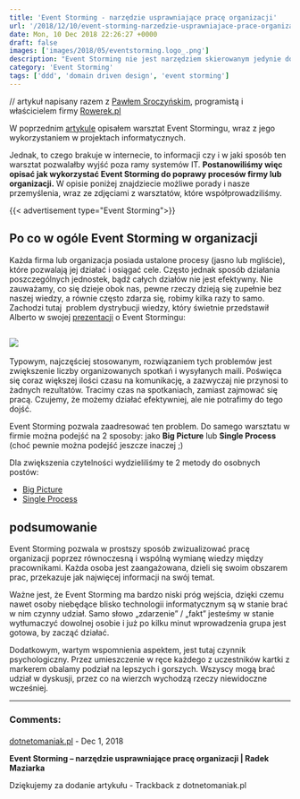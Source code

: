 ```yaml
---
title: 'Event Storming - narzędzie usprawniające pracę organizacji'
url: '/2018/12/10/event-storming-narzedzie-usprawniajace-prace-organizacji/'
date: Mon, 10 Dec 2018 22:26:27 +0000
draft: false
images: ['images/2018/05/eventstorming.logo_.png']
description: "Event Storming nie jest narzędziem skierowanym jedynie do problemów informatycznych. Zobacz jak radzi sobie z poprawą pracy organizacji lub firmy."
category: 'Event Storming'
tags: ['ddd', 'domain driven design', 'event storming']
---
```


// artykuł napisany razem z [Pawłem Sroczyńskim](https://twitter.com/psroczynski), programistą i właścicielem firmy [Rowerek.pl](https://rowerek.pl/)

W poprzednim [artykule](/2018/12/06/event-storming-jak-szybko-odkrywac-nieznane/) opisałem warsztat Event Stormingu, wraz z jego wykorzystaniem w projektach informatycznych.

Jednak, to czego brakuje w internecie, to informacji czy i w jaki sposób ten warsztat pozwalałby wyjść poza ramy systemów IT. **Postanowiliśmy więc opisać jak wykorzystać Event Storming do poprawy procesów firmy lub organizacji.** W opisie poniżej znajdziecie możliwe porady i nasze przemyślenia, wraz ze zdjęciami z warsztatów, które współprowadziliśmy.

{{< advertisement type="Event Storming">}}

## Po co w ogóle Event Storming w organizacji

Każda firma lub organizacja posiada ustalone procesy (jasno lub mgliście), które pozwalają jej działać i osiągać cele. Często jednak sposób działania poszczególnych jednostek, bądź całych działów nie jest efektywny. Nie zauważamy, co się dzieje obok nas, pewne rzeczy dzieją się zupełnie bez naszej wiedzy, a równie często zdarza się, robimy kilka razy to samo. Zachodzi tutaj  problem dystrybucji wiedzy, który świetnie przedstawił Alberto w swojej [prezentacji](https://www.slideshare.net/ziobrando/50000-orange-stickies-later/12) o Event Stormingu:

## [![](/images/2018/12/knowledge-distribution.jpg)](/images/2018/12/knowledge-distribution.jpg)

Typowym, najczęściej stosowanym, rozwiązaniem tych problemów jest zwiększenie liczby organizowanych spotkań i wysyłanych maili. Poświęca się coraz większej ilości czasu na komunikację, a zazwyczaj nie przynosi to żadnych rezultatów. Tracimy czas na spotkaniach, zamiast zajmować się pracą. Czujemy, że możemy działać efektywniej, ale nie potrafimy do tego dojść.

Event Storming pozwala zaadresować ten problem. Do samego warsztatu w firmie można podejść na 2 sposoby: jako **Big Picture** lub **Single Process** (choć pewnie można podejść jeszcze inaczej ;)

Dla zwiększenia czytelności wydzieliliśmy te 2 metody do osobnych postów:

 *   [Big Picture](/2018/12/10/event-storming-w-organizacji-big-picture/)
 *   [Single Process](/2018/12/10/event-storming-w-organizacji-single-process/)

## podsumowanie

Event Storming pozwala w prostszy sposób zwizualizować pracę organizacji poprzez równoczesną i wspólną wymianę wiedzy między pracownikami. Każda osoba jest zaangażowana, dzieli się swoim obszarem prac, przekazuje jak najwięcej informacji na swój temat.

Ważne jest, że Event Storming ma bardzo niski próg wejścia, dzięki czemu nawet osoby niebędące blisko technologii informatycznym są w stanie brać w nim czynny udział. Samo słowo „zdarzenie” / „fakt” jesteśmy w stanie wytłumaczyć dowolnej osobie i już po kilku minut wprowadzenia grupa jest gotowa, by zacząć działać.

Dodatkowym, wartym wspomnienia aspektem, jest tutaj czynnik psychologiczny. Przez umieszczenie w ręce każdego z uczestników kartki z markerem obalamy podział na lepszych i gorszych. Wszyscy mogą brać udział w dyskusji, przez co na wierzch wychodzą rzeczy niewidoczne wcześniej.

---
### Comments:
#### 
[dotnetomaniak.pl](https://dotnetomaniak.pl/Event-Storming-narzedzie-usprawniajace-prace-organizacji-Radek-Maziarka "") - <time datetime="2018-12-10 23:59:30">Dec 1, 2018</time>

**Event Storming – narzędzie usprawniające pracę organizacji | Radek Maziarka**

Dziękujemy za dodanie artykułu - Trackback z dotnetomaniak.pl
